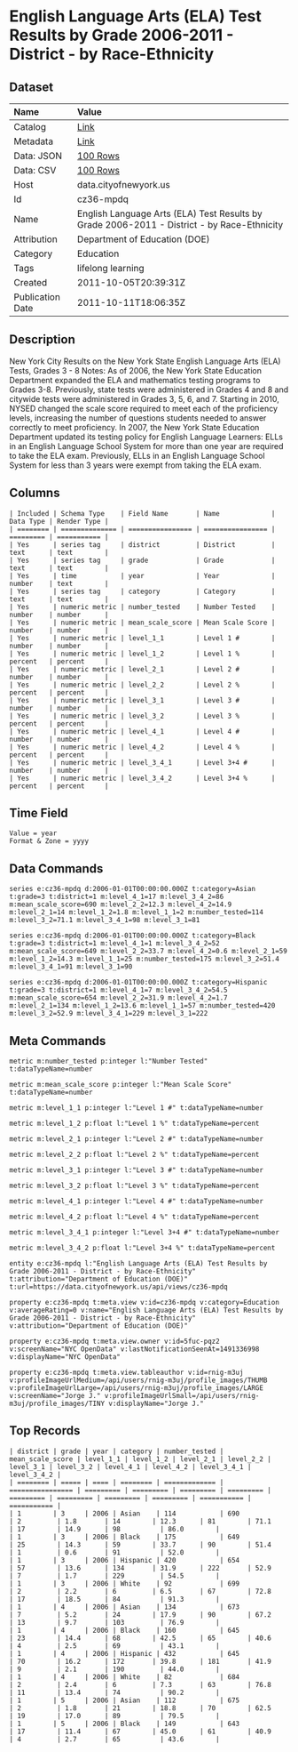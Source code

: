 # English Language Arts (ELA) Test Results by Grade 2006-2011 - District - by Race-Ethnicity

## Dataset

| Name | Value |
| :--- | :---- |
| Catalog | [Link](https://catalog.data.gov/dataset/english-language-arts-ela-test-results-by-grade-2006-2011-district-by-race-ethnicity-dcb72) |
| Metadata | [Link](https://data.cityofnewyork.us/api/views/cz36-mpdq) |
| Data: JSON | [100 Rows](https://data.cityofnewyork.us/api/views/cz36-mpdq/rows.json?max_rows=100) |
| Data: CSV | [100 Rows](https://data.cityofnewyork.us/api/views/cz36-mpdq/rows.csv?max_rows=100) |
| Host | data.cityofnewyork.us |
| Id | cz36-mpdq |
| Name | English Language Arts (ELA) Test Results by Grade 2006-2011 - District - by Race-Ethnicity |
| Attribution | Department of Education (DOE) |
| Category | Education |
| Tags | lifelong learning |
| Created | 2011-10-05T20:39:31Z |
| Publication Date | 2011-10-11T18:06:35Z |

## Description

New York City Results on the New York State English Language Arts (ELA) Tests, Grades 3 - 8
Notes:
As of 2006, the New York State Education Department expanded the ELA and mathematics testing programs to Grades 3-8. Previously, state tests were administered in Grades 4 and 8 and citywide tests were administered in Grades 3, 5, 6, and 7.
Starting in 2010, NYSED changed the scale score required to meet each of the proficiency levels, increasing the number of questions students needed to answer correctly to meet proficiency.
In 2007, the New York State Education Department updated its testing policy for English Language Learners: ELLs in an English Language School System for more than one year are required to take the ELA exam. Previously, ELLs in an English Language School System for less than 3 years were exempt from taking the ELA exam.

## Columns

```ls
| Included | Schema Type    | Field Name       | Name             | Data Type | Render Type |
| ======== | ============== | ================ | ================ | ========= | =========== |
| Yes      | series tag     | district         | District         | text      | text        |
| Yes      | series tag     | grade            | Grade            | text      | text        |
| Yes      | time           | year             | Year             | number    | text        |
| Yes      | series tag     | category         | Category         | text      | text        |
| Yes      | numeric metric | number_tested    | Number Tested    | number    | number      |
| Yes      | numeric metric | mean_scale_score | Mean Scale Score | number    | number      |
| Yes      | numeric metric | level_1_1        | Level 1 #        | number    | number      |
| Yes      | numeric metric | level_1_2        | Level 1 %        | percent   | percent     |
| Yes      | numeric metric | level_2_1        | Level 2 #        | number    | number      |
| Yes      | numeric metric | level_2_2        | Level 2 %        | percent   | percent     |
| Yes      | numeric metric | level_3_1        | Level 3 #        | number    | number      |
| Yes      | numeric metric | level_3_2        | Level 3 %        | percent   | percent     |
| Yes      | numeric metric | level_4_1        | Level 4 #        | number    | number      |
| Yes      | numeric metric | level_4_2        | Level 4 %        | percent   | percent     |
| Yes      | numeric metric | level_3_4_1      | Level 3+4 #      | number    | number      |
| Yes      | numeric metric | level_3_4_2      | Level 3+4 %      | percent   | percent     |
```

## Time Field

```ls
Value = year
Format & Zone = yyyy
```

## Data Commands

```ls
series e:cz36-mpdq d:2006-01-01T00:00:00.000Z t:category=Asian t:grade=3 t:district=1 m:level_4_1=17 m:level_3_4_2=86 m:mean_scale_score=690 m:level_2_2=12.3 m:level_4_2=14.9 m:level_2_1=14 m:level_1_2=1.8 m:level_1_1=2 m:number_tested=114 m:level_3_2=71.1 m:level_3_4_1=98 m:level_3_1=81

series e:cz36-mpdq d:2006-01-01T00:00:00.000Z t:category=Black t:grade=3 t:district=1 m:level_4_1=1 m:level_3_4_2=52 m:mean_scale_score=649 m:level_2_2=33.7 m:level_4_2=0.6 m:level_2_1=59 m:level_1_2=14.3 m:level_1_1=25 m:number_tested=175 m:level_3_2=51.4 m:level_3_4_1=91 m:level_3_1=90

series e:cz36-mpdq d:2006-01-01T00:00:00.000Z t:category=Hispanic t:grade=3 t:district=1 m:level_4_1=7 m:level_3_4_2=54.5 m:mean_scale_score=654 m:level_2_2=31.9 m:level_4_2=1.7 m:level_2_1=134 m:level_1_2=13.6 m:level_1_1=57 m:number_tested=420 m:level_3_2=52.9 m:level_3_4_1=229 m:level_3_1=222
```

## Meta Commands

```ls
metric m:number_tested p:integer l:"Number Tested" t:dataTypeName=number

metric m:mean_scale_score p:integer l:"Mean Scale Score" t:dataTypeName=number

metric m:level_1_1 p:integer l:"Level 1 #" t:dataTypeName=number

metric m:level_1_2 p:float l:"Level 1 %" t:dataTypeName=percent

metric m:level_2_1 p:integer l:"Level 2 #" t:dataTypeName=number

metric m:level_2_2 p:float l:"Level 2 %" t:dataTypeName=percent

metric m:level_3_1 p:integer l:"Level 3 #" t:dataTypeName=number

metric m:level_3_2 p:float l:"Level 3 %" t:dataTypeName=percent

metric m:level_4_1 p:integer l:"Level 4 #" t:dataTypeName=number

metric m:level_4_2 p:float l:"Level 4 %" t:dataTypeName=percent

metric m:level_3_4_1 p:integer l:"Level 3+4 #" t:dataTypeName=number

metric m:level_3_4_2 p:float l:"Level 3+4 %" t:dataTypeName=percent

entity e:cz36-mpdq l:"English Language Arts (ELA) Test Results by Grade 2006-2011 - District - by Race-Ethnicity" t:attribution="Department of Education (DOE)" t:url=https://data.cityofnewyork.us/api/views/cz36-mpdq

property e:cz36-mpdq t:meta.view v:id=cz36-mpdq v:category=Education v:averageRating=0 v:name="English Language Arts (ELA) Test Results by Grade 2006-2011 - District - by Race-Ethnicity" v:attribution="Department of Education (DOE)"

property e:cz36-mpdq t:meta.view.owner v:id=5fuc-pqz2 v:screenName="NYC OpenData" v:lastNotificationSeenAt=1491336998 v:displayName="NYC OpenData"

property e:cz36-mpdq t:meta.view.tableauthor v:id=rnig-m3uj v:profileImageUrlMedium=/api/users/rnig-m3uj/profile_images/THUMB v:profileImageUrlLarge=/api/users/rnig-m3uj/profile_images/LARGE v:screenName="Jorge J." v:profileImageUrlSmall=/api/users/rnig-m3uj/profile_images/TINY v:displayName="Jorge J."
```

## Top Records

```ls
| district | grade | year | category | number_tested | mean_scale_score | level_1_1 | level_1_2 | level_2_1 | level_2_2 | level_3_1 | level_3_2 | level_4_1 | level_4_2 | level_3_4_1 | level_3_4_2 | 
| ======== | ===== | ==== | ======== | ============= | ================ | ========= | ========= | ========= | ========= | ========= | ========= | ========= | ========= | =========== | =========== | 
| 1        | 3     | 2006 | Asian    | 114           | 690              | 2         | 1.8       | 14        | 12.3      | 81        | 71.1      | 17        | 14.9      | 98          | 86.0        | 
| 1        | 3     | 2006 | Black    | 175           | 649              | 25        | 14.3      | 59        | 33.7      | 90        | 51.4      | 1         | 0.6       | 91          | 52.0        | 
| 1        | 3     | 2006 | Hispanic | 420           | 654              | 57        | 13.6      | 134       | 31.9      | 222       | 52.9      | 7         | 1.7       | 229         | 54.5        | 
| 1        | 3     | 2006 | White    | 92            | 699              | 2         | 2.2       | 6         | 6.5       | 67        | 72.8      | 17        | 18.5      | 84          | 91.3        | 
| 1        | 4     | 2006 | Asian    | 134           | 673              | 7         | 5.2       | 24        | 17.9      | 90        | 67.2      | 13        | 9.7       | 103         | 76.9        | 
| 1        | 4     | 2006 | Black    | 160           | 645              | 23        | 14.4      | 68        | 42.5      | 65        | 40.6      | 4         | 2.5       | 69          | 43.1        | 
| 1        | 4     | 2006 | Hispanic | 432           | 645              | 70        | 16.2      | 172       | 39.8      | 181       | 41.9      | 9         | 2.1       | 190         | 44.0        | 
| 1        | 4     | 2006 | White    | 82            | 684              | 2         | 2.4       | 6         | 7.3       | 63        | 76.8      | 11        | 13.4      | 74          | 90.2        | 
| 1        | 5     | 2006 | Asian    | 112           | 675              | 2         | 1.8       | 21        | 18.8      | 70        | 62.5      | 19        | 17.0      | 89          | 79.5        | 
| 1        | 5     | 2006 | Black    | 149           | 643              | 17        | 11.4      | 67        | 45.0      | 61        | 40.9      | 4         | 2.7       | 65          | 43.6        | 
```
